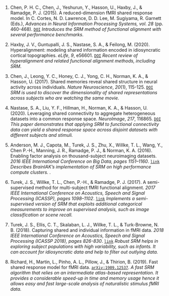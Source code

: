 1. Chen, P. H. C., Chen, J., Yeshurun, Y., Hasson, U., Haxby, J., & Ramadge, P. J. (2015). A reduced-dimension fMRI shared response model. In C. Cortes, N. D. Lawrence, D. D. Lee, M. Sugiyama, R. Garnett (Eds.), *Advances in Neural Information Processing Systems, vol. 28* (pp. 460-468). [`DOI`](https://papers.nips.cc/paper/5855-a-reduced-dimension-fmri-shared-response-model) *Introduces the SRM method of functional alignment with several performance benchmarks.*

2. Haxby, J. V., Guntupalli, J. S., Nastase, S. A., & Feilong, M. (2020). Hyperalignment: modeling shared information encoded in idiosyncratic cortical topographies. *eLife*, *9*, e56601. [`DOI`](https://doi.org/10.7554/eLife.56601) *Recent review of hyperalignment and related functional alignment methods, including SRM.*

3. Chen, J., Leong, Y. C., Honey, C. J., Yong, C. H., Norman, K. A., & Hasson, U. (2017). Shared memories reveal shared structure in neural activity across individuals. *Nature Neuroscience*, *20*(1), 115-125. [`DOI`](https://doi.org/10.1038/nn.4450) *SRM is used to discover the dimensionality of shared representations across subjects who are watching the same movie.*

4. Nastase, S. A., Liu, Y. F., Hillman, H., Norman, K. A., & Hasson, U. (2020). Leveraging shared connectivity to aggregate heterogeneous datasets into a common response space. *NeuroImage*, *217*, 116865. [`DOI`](https://doi.org/10.1016/j.neuroimage.2020.116865) *This paper demonstrates that applying SRM to functional connectivity data can yield a shared response space across disjoint datasets with different subjects and stimuli.*

5. Anderson, M. J., Capota, M., Turek, J. S., Zhu, X., Willke, T. L., Wang, Y., Chen P.-H., Manning, J. R., Ramadge, P. J., & Norman, K. A. (2016). Enabling factor analysis on thousand-subject neuroimaging datasets.  *2016 IEEE International Conference on Big Data, pages 1151–1160*. [`link`](http://ieeexplore.ieee.org/document/7840719/) *Describes BrainIAK’s implementation of SRM on high performance compute clusters. .*   

6. Turek, J. S., Willke, T. L., Chen, P.-H., & Ramadge, P. J. (2017). A semi-supervised method for multi-subject fMRI functional alignment. *2017 IEEE International Conference on Acoustics, Speech and Signal Processing (ICASSP), pages 1098–1102*. [`link`](https://ieeexplore.ieee.org/document/7952326) *Implements a semi-supervised version of SRM that exploits additional categorical measurements to improve on supervised analysis, such as image classification or scene recall.* 
 
7. Turek, J. S., Ellis, C. T., Skalaban, L. J., Willke, T. L., & Turk-Browne, N. B. (2018). Capturing shared and individual information in fMRI data. *2018 IEEE International Conference on Acoustics, Speech and Signal Processing (ICASSP 2018), pages 826-830*. [`link`](https://ieeexplore.ieee.org/document/8462175) *Robust SRM helps in exploring subject populations with high variability, such as infants. It can account for idiosyncratic data and help to filter out outlying data.*   

8. Richard, H., Martin, L., Pinho, A. L., Pillow, J., & Thirion, B. (2019). Fast shared response model for fMRI data. [`arXiv:1909.12537`](https://arxiv.org/abs/1909.12537). *A fast SRM algorithm that relies on an intermediate atlas-based representation. It provides a considerable speed-up in time and memory usage hence it allows easy and fast large-scale analysis of naturalistic stimulus fMRI data.*
